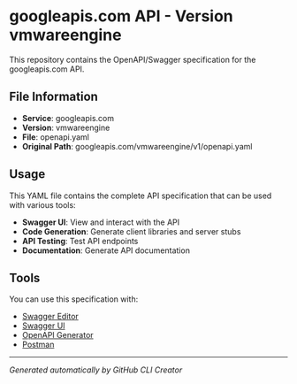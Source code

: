 # googleapis.com API - Version vmwareengine

This repository contains the OpenAPI/Swagger specification for the googleapis.com API.

## File Information

- **Service**: googleapis.com
- **Version**: vmwareengine
- **File**: openapi.yaml
- **Original Path**: googleapis.com/vmwareengine/v1/openapi.yaml

## Usage

This YAML file contains the complete API specification that can be used with various tools:

- **Swagger UI**: View and interact with the API
- **Code Generation**: Generate client libraries and server stubs
- **API Testing**: Test API endpoints
- **Documentation**: Generate API documentation

## Tools

You can use this specification with:

- [Swagger Editor](https://editor.swagger.io/)
- [Swagger UI](https://swagger.io/tools/swagger-ui/)
- [OpenAPI Generator](https://openapi-generator.tech/)
- [Postman](https://www.postman.com/)

---

*Generated automatically by GitHub CLI Creator*
